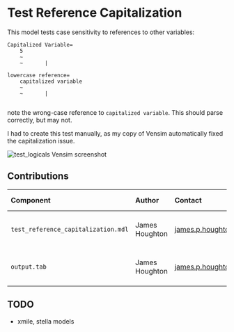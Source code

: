 Test Reference Capitalization
============================

This model tests case sensitivity to references to other variables:

```
Capitalized Variable=
	5
	~	
	~		|

lowercase reference=
	capitalized variable
	~	
	~		|
	
```
note the wrong-case reference to `capitalized variable`. This should parse correctly, but may not.

I had to create this test manually, as my copy of Vensim automatically fixed the capitalization issue.



![test_logicals Vensim screenshot](vensim_screenshot.png)



Contributions
-------------

| Component                          | Author          | Contact                    | Date    | Software Version        |
|:---------------------------------- |:--------------- |:-------------------------- |:------- |:----------------------- |
| `test_reference_capitalization.mdl` | James Houghton  | james.p.houghton@gmail.com | 2/4/16  | Vensim DSS 6.3E for Mac |
| `output.tab`                       | James Houghton  | james.p.houghton@gmail.com | 2/4/16  | Vensim DSS 6.3E for Mac |


TODO
----
- xmile, stella models